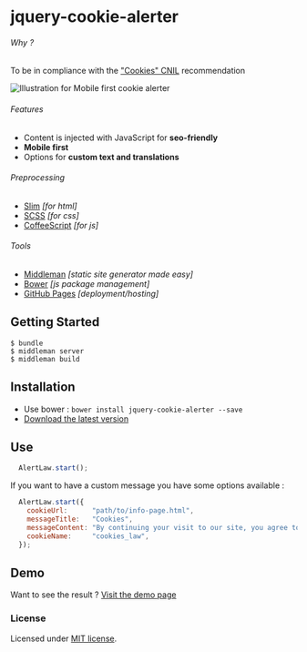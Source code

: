 # jquery-cookie-alerter

###### Why ?

To be in compliance with the ["Cookies" CNIL](http://www.cnil.fr/vos-obligations/sites-web-cookies-et-autres-traceurs/outils-et-codes-sources/la-mesure-daudience/) recommendation

![Illustration for Mobile first cookie alerter](https://raw.githubusercontent.com/siliconsalad/jquery-cookie-alerter/master/source/assets/images/mobile.png)

###### Features

- Content is injected with JavaScript for __seo-friendly__
- __Mobile first__
- Options for __custom text and translations__

###### Preprocessing
- [Slim](http://slim-lang.com) *[for html]*
- [SCSS](http://sass-lang.com) *[for css]*
- [CoffeeScript](http://coffeescript.org) *[for js]*

###### Tools
- [Middleman](http://middlemanapp.com) *[static site generator made easy]*
- [Bower](http://bower.io) *[js package management]*
- [GitHub Pages](http://pages.github.com) *[deployment/hosting]*

## Getting Started

    $ bundle
    $ middleman server
    $ middleman build

## Installation

- Use bower : `bower install jquery-cookie-alerter --save`
- [Download the latest version](https://github.com/siliconsalad/jquery-cookie-alerter/archive/master.zip)

## Use

``` javascript
  AlertLaw.start();
```

If you want to have a custom message you have some options available :

``` javascript
  AlertLaw.start({
    cookieUrl:      "path/to/info-page.html",
    messageTitle:   "Cookies",
    messageContent: "By continuing your visit to our site, you agree to (...) and make visits statistics.",
    cookieName:     "cookies_law",
  });
```

## Demo

Want to see the result ? [Visit the demo page](http://siliconsalad.github.io/jquery-cookie-alerter/)

### License

Licensed under [MIT license](LICENSE).
